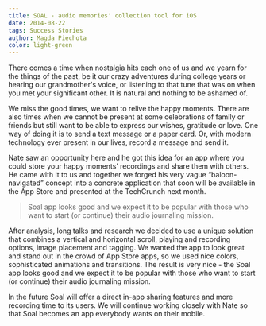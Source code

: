 ```yaml
---
title: SOAL - audio memories' collection tool for iOS
date: 2014-08-22
tags: Success Stories
author: Magda Piechota
color: light-green
---
```


There comes a time when nostalgia hits each one of us and we yearn for the things of the past, be it our crazy adventures during college years or hearing our grandmother's voice, or listening to that tune that was on when you met your significant other. It is natural and nothing to be ashamed of.

We miss the good times, we want to relive the happy moments. There are also times when we cannot be present at some celebrations of family or friends but still want to be able to express our wishes, gratitude or love. One way of doing it is to send a text message or a paper card. Or, with modern technology ever present in our lives, record a message and send it.

Nate saw an opportunity here and he got this idea for an app where you could store your happy moments’ recordings and share them with others. He came with it to us and together we forged his very vague “baloon-navigated” concept into a concrete application that soon will be available in the App Store and presented at the TechCrunch next month.

> Soal app looks good and we expect it to be popular with those who want to start (or continue) their audio journaling mission.

After analysis, long talks and research we decided to use a unique solution that combines a vertical and horizontal scroll, playing and recording options, image placement and tagging. We wanted the app to look great and stand out in the crowd of App Store apps, so we used nice colors, sophisticated animations and transitions. The result is very nice - the Soal app looks good and we expect it to be popular with those who want to start (or continue) their audio journaling mission.

In the future Soal will offer a direct in-app sharing features and more recording time to its users. We will continue working closely with Nate so that Soal becomes an app everybody wants on their mobile.

